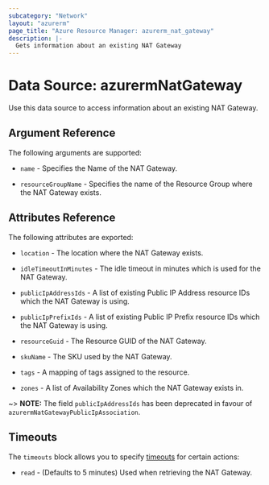 ```yaml
---
subcategory: "Network"
layout: "azurerm"
page_title: "Azure Resource Manager: azurerm_nat_gateway"
description: |-
  Gets information about an existing NAT Gateway
---
```


# Data Source: azurermNatGateway

Use this data source to access information about an existing NAT Gateway.

## Argument Reference

The following arguments are supported:

*   `name` - Specifies the Name of the NAT Gateway.

*   `resourceGroupName` - Specifies the name of the Resource Group where the NAT Gateway exists.

## Attributes Reference

The following attributes are exported:

*   `location` - The location where the NAT Gateway exists.

*   `idleTimeoutInMinutes` - The idle timeout in minutes which is used for the NAT Gateway.

*   `publicIpAddressIds` - A list of existing Public IP Address resource IDs which the NAT Gateway is using.

*   `publicIpPrefixIds` - A list of existing Public IP Prefix resource IDs which the NAT Gateway is using.

*   `resourceGuid` - The Resource GUID of the NAT Gateway.

*   `skuName` - The SKU used by the NAT Gateway.

*   `tags` - A mapping of tags assigned to the resource.

*   `zones` - A list of Availability Zones which the NAT Gateway exists in.

\~> **NOTE:** The field `publicIpAddressIds` has been deprecated in favour of `azurermNatGatewayPublicIpAssociation`.

## Timeouts

The `timeouts` block allows you to specify [timeouts](https://www.terraform.io/language/resources/syntax#operation-timeouts) for certain actions:

* `read` - (Defaults to 5 minutes) Used when retrieving the NAT Gateway.
